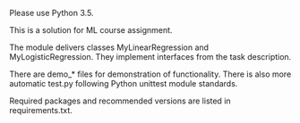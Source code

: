 Please use Python 3.5.

This is a solution for ML course assignment.

The module delivers classes MyLinearRegression and MyLogisticRegression. They implement
interfaces from the task description.

There are demo_* files for demonstration of functionality. There is also more automatic
test.py following Python unittest module standards.

Required packages and recommended versions are listed in requirements.txt.
